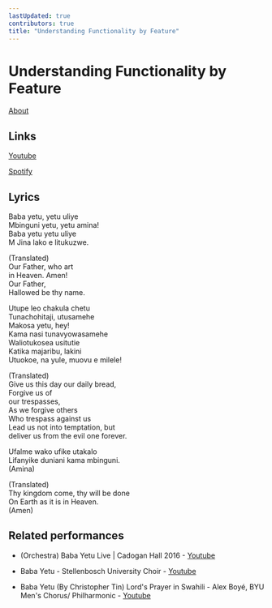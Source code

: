 ```yaml
---
lastUpdated: true
contributors: true
title: "Understanding Functionality by Feature"
---
```

# Understanding Functionality by Feature

[About](https://en.wikipedia.org/wiki/Baba_Yetu)

## Links

[Youtube](https://youtu.be/IJiHDmyhE1A)

[Spotify](https://open.spotify.com/track/6UDFkqHY5gLREnSh9jd5th?si=aa640bae434e4c14)

## Lyrics

Baba yetu, yetu uliye<br>
Mbinguni yetu, yetu amina!<br>
Baba yetu yetu uliye<br>
M Jina lako e litukuzwe.

(Translated)<br>
Our Father, who art<br>
in Heaven. Amen!<br>
Our Father,<br>
Hallowed be thy name.

Utupe leo chakula chetu<br>
Tunachohitaji, utusamehe<br>
Makosa yetu, hey!<br>
Kama nasi tunavyowasamehe<br>
Waliotukosea usitutie<br>
Katika majaribu, lakini<br>
Utuokoe, na yule, muovu e milele!

(Translated)<br>
Give us this day our daily bread,<br>
Forgive us of<br>
our trespasses,<br>
As we forgive others<br>
Who trespass against us<br>
Lead us not into temptation, but<br>
deliver us from the evil one forever.

Ufalme wako ufike utakalo<br>
Lifanyike duniani kama mbinguni.<br>
(Amina)

(Translated)<br>
Thy kingdom come, thy will be done<br>
On Earth as it is in Heaven.<br>
(Amen)

## Related performances

- (Orchestra) Baba Yetu Live | Cadogan Hall 2016 - [Youtube](https://youtu.be/noneMROp_E8)

- Baba Yetu - Stellenbosch University Choir - [Youtube](https://youtu.be/PCa8RxaOPW8)

- Baba Yetu (By Christopher Tin) Lord's Prayer in Swahili - Alex Boyé, BYU Men's Chorus/ Philharmonic - [Youtube](https://youtu.be/vsINANZ6Riw)

